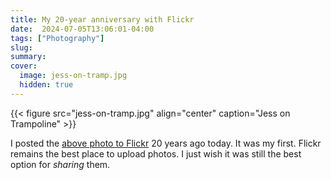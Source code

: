 ```yaml
---
title: My 20-year anniversary with Flickr
date:  2024-07-05T13:06:01-04:00
tags: ["Photography"]
slug: 
summary:
cover:
  image: jess-on-tramp.jpg
  hidden: true
---
```


{{< figure src="jess-on-tramp.jpg" align="center" caption="Jess on Trampoline" >}}

I posted the [above photo to Flickr](https://www.flickr.com/photos/jbaty/62147/in/dateposted-public/) 20 years ago today. It was my first. Flickr remains the best place to upload photos. I just wish it was still the best option for _sharing_ them.